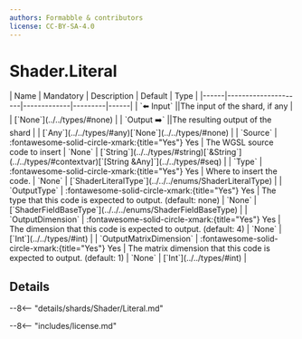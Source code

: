 ```yaml
---
authors: Formabble & contributors
license: CC-BY-SA-4.0
---
```



# Shader.Literal

<div class="sh-parameters" markdown="1">
| Name | Mandatory | Description | Default | Type |
|------|---------------------|-------------|---------|------|
| `⬅️ Input` ||The input of the shard, if any | | [`None`](../../types/#none) |
| `Output ➡️` ||The resulting output of the shard | | [`Any`](../../types/#any)[`None`](../../types/#none) |
| `Source` | :fontawesome-solid-circle-xmark:{title="Yes"} Yes  | The WGSL source code to insert | `None` | [`String`](../../types/#string)[`&String`](../../types/#contextvar)[`[String &Any]`](../../types/#seq) |
| `Type` | :fontawesome-solid-circle-xmark:{title="Yes"} Yes  | Where to insert the code. | `None` | [`ShaderLiteralType`](../../../enums/ShaderLiteralType) |
| `OutputType` | :fontawesome-solid-circle-xmark:{title="Yes"} Yes  | The type that this code is expected to output. (default: none) | `None` | [`ShaderFieldBaseType`](../../../enums/ShaderFieldBaseType) |
| `OutputDimension` | :fontawesome-solid-circle-xmark:{title="Yes"} Yes  | The dimension that this code is expected to output. (default: 4) | `None` | [`Int`](../../types/#int) |
| `OutputMatrixDimension` | :fontawesome-solid-circle-xmark:{title="Yes"} Yes  | The matrix dimension that this code is expected to output. (default: 1) | `None` | [`Int`](../../types/#int) |

</div>



## Details

--8<-- "details/shards/Shader/Literal.md"


--8<-- "includes/license.md"

